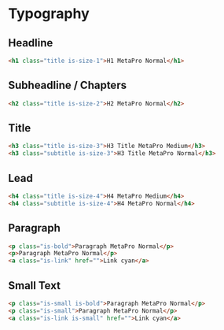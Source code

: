 # Typography

## Headline

```html
<h1 class="title is-size-1">H1 MetaPro Normal</h1>
```

## Subheadline / Chapters

```html
<h2 class="title is-size-2">H2 MetaPro Normal</h2>
```

## Title

```html
<h3 class="title is-size-3">H3 Title MetaPro Medium</h3>
<h3 class="subtitle is-size-3">H3 Title MetaPro Normal</h3>
```

## Lead

```html
<h4 class="title is-size-4">H4 MetaPro Medium</h4>
<h4 class="subtitle is-size-4">H4 MetaPro Normal</h4>
```

## Paragraph

```html
<p class="is-bold">Paragraph MetaPro Normal</p>
<p>Paragraph MetaPro Normal</p>
<a class="is-link" href="">Link cyan</a>
```

## Small Text

```html
<p class="is-small is-bold">Paragraph MetaPro Normal</p>
<p class="is-small">Paragraph MetaPro Normal</p>
<a class="is-link is-small" href="">Link cyan</a>
```
